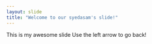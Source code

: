 ```yaml
---
layout: slide
title: "Welcome to our syedasam's slide!"
---
```

This is my awesome slide
Use the left arrow to go back!
